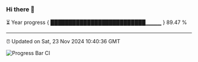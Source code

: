 ### Hi there 👋

⏳ Year progress { ██████████████████████████▁▁▁▁ } 89.47 %

---

⏰ Updated on Sat, 23 Nov 2024 10:40:36 GMT

![Progress Bar CI](https://github.com/IshwaranRudhara/GIT-ACTION/workflows/Progress%20Bar%20CI/badge.svg)
